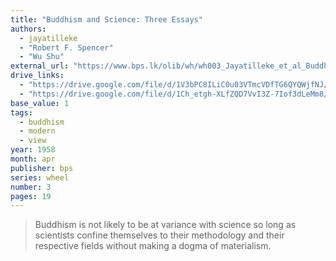 ```yaml
---
title: "Buddhism and Science: Three Essays"
authors:
  - jayatilleke
  - "Robert F. Spencer"
  - "Wu Shu"
external_url: "https://www.bps.lk/olib/wh/wh003_Jayatilleke_et_al_Buddhism-and-Science.html"
drive_links:
  - "https://drive.google.com/file/d/1V3bPC8ILiC0u03VTmcVDfTG6QYQWjfNJ/view?usp=drivesdk"
  - "https://drive.google.com/file/d/1Ch_etgh-XLfZQD7VvI3Z-7Iof3dLeMm8/view?usp=drivesdk"
base_value: 1
tags:
  - buddhism
  - modern
  - view
year: 1958
month: apr
publisher: bps
series: wheel
number: 3
pages: 19
---
```


> Buddhism is not likely to be at variance with science so long as scientists confine themselves to their methodology and their respective fields without making a dogma of materialism.
